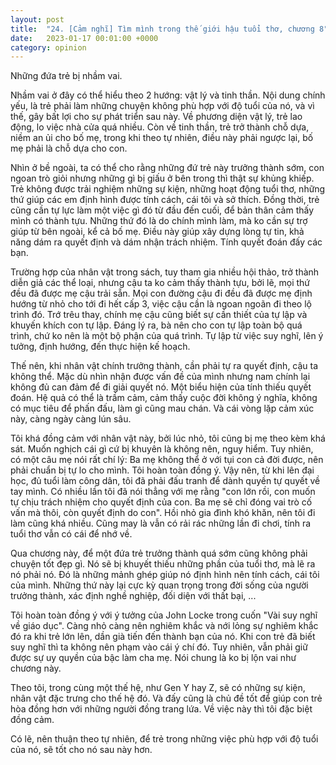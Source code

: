 ```yaml
---
layout: post
title:  "24. [Cảm nghĩ] Tìm mình trong thế giới hậu tuổi thơ, chương 8"
date:   2023-01-17 00:01:00 +0000
category: opinion
---
```

Những đứa trẻ bị nhầm vai. 

Nhầm vai ở đây có thể hiểu theo 2 hướng: vật lý và tinh thần. Nội dung chính yếu, là trẻ phải làm những chuyện không phù hợp với độ tuổi của nó, và vì thế, gây bất lợi cho sự phát triển sau này. Về phương diện vật lý, trẻ lao động, lo việc nhà cửa quá nhiều. Còn về tinh thần, trẻ trở thành chỗ dựa, niềm an ủi cho bố mẹ, trong khi theo tự nhiên, điều này phải ngược lại, bố mẹ phải là chỗ dựa cho con. 

Nhìn ở bề ngoài, ta có thể cho rằng những đứ trẻ này trưởng thành sớm, con ngoan trò giỏi nhưng những gì bị giấu ở bên trong thì thật sự khủng khiếp. Trẻ không được trải nghiệm những sự kiện, những hoạt động tuổi thơ, những thứ giúp các em định hình được tính cách, cái tôi và sở thích. Đồng thời, trẻ cũng cần tự lực làm một việc gì đó từ đầu đến cuối, để bản thân cảm thấy mình có thành tựu. Những thứ đó là do chính mình làm, mà ko cần sự trợ giúp từ bên ngoài, kể cả bố mẹ. Điều này giúp xây dựng lòng tự tin, khả năng dám ra quyết định và dám nhận trách nhiệm. Tính quyết đoán đấy các bạn. 

Trường hợp của nhân vật trong sách, tuy tham gia nhiều hội thảo, trở thành diễn giả các thể loại, nhưng cậu ta ko cảm thấy thành tựu, bởi lẽ, mọi thứ đều đã được mẹ cậu trải sẵn. Mọi con đường cậu đi đều đã được mẹ định hướng từ nhỏ cho tới đi hết cấp 3, việc cậu cần là ngoan ngoãn đi theo lộ trình đó. Trớ trêu thay, chính mẹ cậu cũng biết sự cần thiết của tự lập và khuyến khích con tự lập. Đáng lý ra, bà nên cho con tự lập toàn bộ quá trình, chứ ko nên là một bộ phận của quá trình. Tự lập từ việc suy nghĩ, lên ý tưởng, định hướng, đến thực hiện kế hoạch. 

Thế nên, khi nhân vật chính trưởng thành, cần phải tự ra quyết định, cậu ta không thể. Mặc dù nhìn nhận được vấn đề của mình nhưng nam chính lại không đủ can đảm để đi giải quyết nó. Một biểu hiện của tính thiếu quyết đoán. Hệ quả có thể là trầm cảm, cảm thấy cuộc đời không ý nghĩa, không có mục tiêu để phấn đấu, làm gì cũng mau chán. Và cái vòng lặp cảm xúc này, càng ngày càng lún sâu.

Tôi khá đồng cảm với nhân vật này, bởi lúc nhỏ, tôi cũng bị mẹ theo kèm khá sát. Muốn nghịch cái gì cứ bị khuyên là không nên, nguy hiểm. Tuy nhiên, có một câu mẹ nói rất chí lý: Ba mẹ không thể ở với tụi con cả đời được, nên phải chuẩn bị tự lo cho mình. Tôi hoàn toàn đồng ý. Vậy nên, từ khi lên đại học, đủ tuổi làm công dân, tôi đã phải đấu tranh để dành quyền tự quyết về tay mình. Có nhiều lần tôi đã nói thẳng với mẹ rằng "con lớn rồi, con muốn tự chịu trách nhiệm cho quyết định của con. Ba mẹ sẽ chỉ đóng vai trò cố vấn mà thôi, còn quyết định do con". Hồi nhỏ gia đình khó khăn, nên tôi đi làm cũng khá nhiều. Cũng may là vẫn có rải rác những lần đi chơi, tính ra tuổi thơ vẫn có cái để nhớ về. 

Qua chương này, để một đứa trẻ trưởng thành quá sớm cũng không phải chuyện tốt đẹp gì. Nó sẽ bị khuyết thiếu những phần của tuổi thơ, mà lẽ ra nó phải nó. Đó là những mảnh ghép giúp nó định hình nên tính cách, cái tôi của mình. Những thứ này lại cực kỳ quan trọng trong đời sống của người trưởng thành, xác định nghề nghiệp, đối diện với thất bại, ... 

Tôi hoàn toàn đồng ý với ý tưởng của John Locke trong cuốn "Vài suy nghĩ về giáo dục". Càng nhỏ càng nên nghiêm khắc và nới lỏng sự nghiêm khắc đó ra khi trẻ lớn lên, dần già tiến đến thành bạn của nó. Khi con trẻ đã biết suy nghĩ thì ta không nên phạm vào cái ý chí đó. Tuy nhiên, vẫn phải giữ được sự uy quyền của bậc làm cha mẹ. Nói chung là ko bị lộn vai như chương này. 

Theo tôi, trong cùng một thế hệ, như Gen Y hay Z, sẽ có những sự kiện, nhân vật đặc trưng cho thế hệ đó. Và đấy cũng là chủ đề tốt để giúp con trẻ hòa đồng hơn với những người đồng trang lứa. Về việc này thì tôi đặc biệt đồng cảm. 

Có lẽ, nên thuận theo tự nhiên, để trẻ trong những việc phù hợp với độ tuổi của nó, sẽ tốt cho nó sau này hơn.

